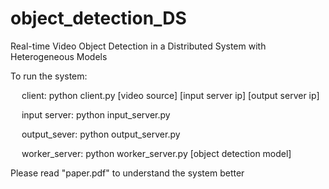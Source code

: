 # object_detection_DS
Real-time Video Object Detection in a Distributed System with Heterogeneous Models

To run the system:

&emsp; client: python client.py [video source] [input server ip] [output server ip]
  
&emsp; input server: python input_server.py
  
&emsp; output_sever: python output_server.py
  
&emsp; worker_server: python worker_server.py [object detection model]
  
  
Please read "paper.pdf" to understand the system better

